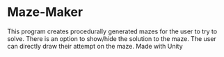 # Maze-Maker
This program creates procedurally generated mazes for the user to try to solve.
There is an option to show/hide the solution to the maze.
The user can directly draw their attempt on the maze.
Made with Unity